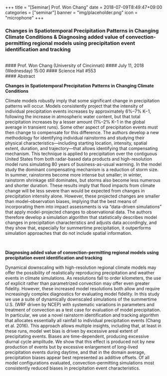 +++
title = "[Seminar] Prof. Won Chang"
date = 2018-07-09T8:49:47+09:00
categories = ["seminar"]
banner = "img/placeholder.png"
icon = "microphone"
+++
### Changes in Spatiotemporal Precipitation Patterns in Changing Climate Conditions & Diagnosing added value of convection-permitting regional models using precipitation event identification and tracking
<br>
#### Prof. Won Chang (University of Cincinnati)
#### July 11, 2018 (Wednesday) 15:00
#### Science Hall #553
<br>
#### Abstract

**Changes in Spatiotemporal Precipitation Patterns in Changing Climate Conditions**

Climate models robustly imply that some significant change in precipitation patterns will occur. Models consistently project that the intensity of individual precipitation events increases by approximately 6%–7% K−1, following the increase in atmospheric water content, but that total precipitation increases by a lesser amount (1%–2% K−1 in the global average in transient runs). Some other aspect of precipitation events must then change to compensate for this difference. The authors develop a new methodology for identifying individual rainstorms and studying their physical characteristics—including starting location, intensity, spatial extent, duration, and trajectory—that allows identifying that compensating mechanism. This technique is applied to precipitation over the contiguous United States from both radar-based data products and high-resolution model runs simulating 80 years of business-as-usual warming. In the model study the dominant compensating mechanism is a reduction of storm size. In summer, rainstorms become more intense but smaller; in winter, rainstorm shrinkage still dominates, but storms also become less numerous and shorter duration. These results imply that flood impacts from climate change will be less severe than would be expected from changes in precipitation intensity alone. However, these projected changes are smaller than model–observation biases, implying that the best means of incorporating them into impact assessments is via “data-driven simulations” that apply model-projected changes to observational data. The authors therefore develop a simulation algorithm that statistically describes model changes in precipitation characteristics and adjusts data accordingly, and they show that, especially for summertime precipitation, it outperforms simulation approaches that do not include spatial information.


<br>

**Diagnosing added value of convection-permitting regional models using precipitation event identification and tracking**

Dynamical downscaling with high-resolution regional climate models may offer the possibility of realistically reproducing precipitation and weather events in climate simulations. As resolutions fall to order kilometers, the use of explicit rather than parametrized convection may offer even greater fidelity. However, these increased model resolutions both allow and require increasingly complex diagnostics for evaluating model fidelity. In this study we use a suite of dynamically downscaled simulations of the summertime U.S. (WRF driven by NCEP) with systematic variations in parameters and treatment of convection as a test case for evaluation of model precipitation. In particular, we use a novel rainstorm identification and tracking algorithm that allocates essentially all rainfall to individual precipitation events (Chang et al. 2016). This approach allows multiple insights, including that, at least in these runs, model wet bias is driven by excessive areal extent of precipitating events. Biases are time-dependent, producing excessive diurnal cycle amplitude. We show that this effect is produced not by new production of events but by excessive enlargement of long-lived precipitation events during daytime, and that in the domain average, precipitation biases appear best represented as additive offsets. Of all model configurations evaluated, convection-permitting simulations most consistently reduced biases in precipitation event characteristics.